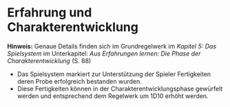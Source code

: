 # Erfahrung und Charakterentwicklung

**Hinweis:** Genaue Details finden sich im Grundregelwerk im *Kapitel 5: Das Spielsystem* im Unterkapitel: *Aus Erfahrungen lernen: Die Phase der Charakterentwicklung* (S. 88)

- Das Spielsystem markiert zur Unterstützung der Spieler Fertigkeiten deren Probe erfolgreich bestanden wurden.
- Diese Fertigkeiten können in der Charakterentwicklungsphase gewürfelt werden und entsprechend dem Regelwerk um 1D10 erhöht werden.
